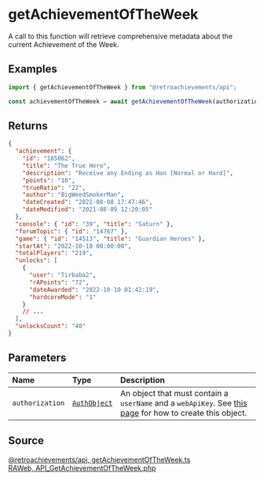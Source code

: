 # getAchievementOfTheWeek

A call to this function will retrieve comprehensive metadata about the current Achievement of the Week.

## Examples

```ts
import { getAchievementOfTheWeek } from "@retroachievements/api";

const achievementOfTheWeek = await getAchievementOfTheWeek(authorization);
```

## Returns

```json
{
  "achievement": {
    "id": "165062",
    "title": "The True Hero",
    "description": "Receive any Ending as Han [Normal or Hard]",
    "points": "10",
    "trueRatio": "22",
    "author": "BigWeedSmokerMan",
    "dateCreated": "2021-08-08 17:47:46",
    "dateModified": "2021-08-09 12:20:05"
  },
  "console": { "id": "39", "title": "Saturn" },
  "forumTopic": { "id": "14767" },
  "game": { "id": "14513", "title": "Guardian Heroes" },
  "startAt": "2022-10-10 00:00:00",
  "totalPlayers": "219",
  "unlocks": [
    {
      "user": "Tirbaba2",
      "rAPoints": "72",
      "dateAwarded": "2022-10-10 01:42:19",
      "hardcoreMode": "1"
    }
    // ...
  ],
  "unlocksCount": "40"
}
```

## Parameters

| Name            | Type                                        | Description                                                                                                                  |
| :-------------- | :------------------------------------------ | :--------------------------------------------------------------------------------------------------------------------------- |
| `authorization` | [`AuthObject`](/v1/data-models/auth-object) | An object that must contain a `userName` and a `webApiKey`. See [this page](/getting-started) for how to create this object. |

## Source

[@retroachievements/api, getAchievementOfTheWeek.ts](https://github.dev/RetroAchievements/retroachievements-api-js/blob/main/src/feed/getAchievementOfTheWeek.ts)  
[RAWeb, API_GetAchievementOfTheWeek.php](https://github.dev/RetroAchievements/RAWeb/blob/master/public/API/API_GetAchievementOfTheWeek.php)
